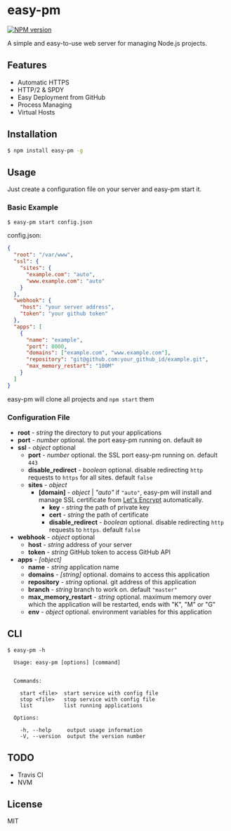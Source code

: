 # easy-pm

[![NPM version][npm-image]][npm-url]

[npm-image]: https://img.shields.io/npm/v/easy-pm.svg
[npm-url]: https://www.npmjs.com/package/easy-pm

A simple and easy-to-use web server for managing Node.js projects.

## Features

- Automatic HTTPS
- HTTP/2 & SPDY
- Easy Deployment from GitHub
- Process Managing
- Virtual Hosts

## Installation

```bash
$ npm install easy-pm -g
```

## Usage

Just create a configuration file on your server and easy-pm start it.

### Basic Example

```bash
$ easy-pm start config.json
```

config.json:

```json
{
  "root": "/var/www",
  "ssl": {
    "sites": {
      "example.com": "auto",
      "www.example.com": "auto"
    }
  },
  "webhook": {
    "host": "your server address",
    "token": "your github token"
  },
  "apps": [
    {
      "name": "example",
      "port": 8000,
      "domains": ["example.com", "www.example.com"],
      "repository": "git@github.com:your_github_id/example.git",
      "max_memory_restart": "100M"
    }
  ]
}
```

easy-pm will clone all projects and `npm start` them

### Configuration File

- **root** - *string* the directory to put your applications
- **port** - *number* optional. the port easy-pm running on. default `80`
- **ssl** - *object* optional
    - **port** - *number* optional. the SSL port easy-pm running on. default `443`
    - **disable_redirect** - *boolean* optional. disable redirecting `http` requests to `https` for all sites. default `false`
    - **sites** - *object*
        - **[domain]** - *object* | *"auto"* if `"auto"`, easy-pm will install and manage SSL certificate from [Let's Encrypt](https://letsencrypt.org/) automatically.
            - **key** - *string* the path of private key
            - **cert** - *string* the path of certificate
            - **disable_redirect** - *boolean* optional. disable redirecting `http` requests to `https`. default `false`
- **webhook** - *object* optional
    - **host** - *string* address of your server
    - **token** - *string* GitHub token to access GitHub API
- **apps** - *[object]*
    - **name** - *string* application name
    - **domains** - *[string]* optional. domains to access this application
    - **repository** - *string* optional. git address of this application
    - **branch** - *string* branch to work on. default `"master"`
    - **max_memory_restart** - *string* optional. maximum memory over which the application will be restarted, ends with "K", "M" or "G"
    - **env** - *object* optional. environment variables for this application

## CLI

```
$ easy-pm -h

  Usage: easy-pm [options] [command]


  Commands:

    start <file>  start service with config file
    stop <file>   stop service with config file
    list          list running applications

  Options:

    -h, --help     output usage information
    -V, --version  output the version number
```

## TODO

- Travis CI
- NVM

## License

MIT